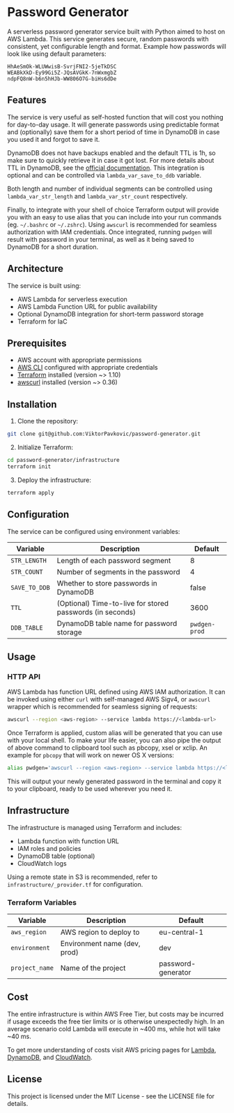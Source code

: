 # Password Generator

A serverless password generator service built with Python aimed to host on AWS Lambda. This service generates secure, random passwords with consistent, yet configurable length and format. Example how passwords will look like using default parameters:
```
HhAeSmOk-WLUWwisB-SvrjFNI2-5jeTkDSC
WEABkXkD-Ey99Gi5Z-JQsAVGkK-7nWxmgbZ
ndpFQ8nW-b6n5hHJb-WW806O7G-biHs6dDe
```


## Features

The service is very useful as self-hosted function that will cost you nothing for day-to-day usage. It will generate passwords using predictable format and (optionally) save them for a short period of time in DynamoDB in case you used it and forgot to save it.

DynamoDB does not have backups enabled and the default TTL is 1h, so make sure to quickly retrieve it in case it got lost. For more details about TTL in DynamoDB, see the [official documentation](https://docs.aws.amazon.com/amazondynamodb/latest/developerguide/TTL.html). This integration is optional and can be controlled via `lambda_var_save_to_ddb` variable.

Both length and number of individual segments can be controlled using `lambda_var_str_length` and `lambda_var_str_count` respectively.

Finally, to integrate with your shell of choice Terraform output will provide you with an easy to use alias that you can include into your run commands (eg. `~/.bashrc` or `~/.zshrc`). Using `awscurl` is recommended for seamless authorization with IAM credentials. Once integrated, running `pwdgen` will result with password in your terminal, as well as it being saved to DynamoDB for a short duration.


## Architecture

The service is built using:
- AWS Lambda for serverless execution
- AWS Lambda Function URL for public availability
- Optional DynamoDB integration for short-term password storage
- Terraform for IaC

## Prerequisites

- AWS account with appropriate permissions
- [AWS CLI](https://docs.aws.amazon.com/cli/latest/userguide/getting-started-install.html) configured with appropriate credentials
- [Terraform](https://developer.hashicorp.com/terraform/tutorials/aws-get-started/install-cli) installed (version ~> 1.10)
- [awscurl](https://github.com/okigan/awscurl?tab=readme-ov-file#installation) installed (version ~> 0.36)

## Installation

1. Clone the repository:
```bash
git clone git@github.com:ViktorPavkovic/password-generator.git
```

2. Initialize Terraform:
```bash
cd password-generator/infrastructure
terraform init
```

3. Deploy the infrastructure:
```bash
terraform apply
```

## Configuration

The service can be configured using environment variables:

| Variable | Description | Default |
|----------|-------------|---------|
| `STR_LENGTH` | Length of each password segment | 8 |
| `STR_COUNT` | Number of segments in the password | 4 |
| `SAVE_TO_DDB` | Whether to store passwords in DynamoDB | false |
| `TTL` | (Optional) Time-to-live for stored passwords (in seconds) | 3600 |
| `DDB_TABLE` | DynamoDB table name for password storage | `pwdgen-prod` |

## Usage

### HTTP API

AWS Lambda has function URL defined using AWS IAM authorization. It can be invoked using either `curl` with self-managed AWS Sigv4, or `awscurl` wrapper which is recommended for seamless signing of requests:

```bash
awscurl --region <aws-region> --service lambda https://<lambda-url>
```
Once Terraform is applied, custom alias will be generated that you can use with your local shell. To make your life easier, you can also pipe the output of above command to clipboard tool such as pbcopy, xsel or xclip. An example for `pbcopy` that will work on newer OS X versions:
```bash
alias pwdgen='awscurl --region <aws-region> --service lambda https://<lambda-url> | tee >(pbcopy)'
```
This will output your newly generated password in the terminal and copy it to your clipboard, ready to be used wherever you need it.

## Infrastructure

The infrastructure is managed using Terraform and includes:
- Lambda function with function URL
- IAM roles and policies
- DynamoDB table (optional)
- CloudWatch logs

Using a remote state in S3 is recommended, refer to `infrastructure/_provider.tf` for configuration.


### Terraform Variables

| Variable | Description | Default |
|----------|-------------|---------|
| `aws_region` | AWS region to deploy to | eu-central-1 |
| `environment` | Environment name (dev, prod) | dev |
| `project_name` | Name of the project | password-generator |


## Cost
The entire infrastructure is within AWS Free Tier, but costs may be incurred if usage exceeds the free tier limits or is otherwise unexpectedly high. In an average scenario cold Lambda will execute in ~400 ms, while hot will take ~40 ms.

To get more understanding of costs visit AWS pricing pages for [Lambda](https://aws.amazon.com/lambda/pricing/), [DynamoDB](https://aws.amazon.com/dynamodb/pricing/), and [CloudWatch](https://aws.amazon.com/cloudwatch/pricing/).


## License

This project is licensed under the MIT License - see the LICENSE file for details.
